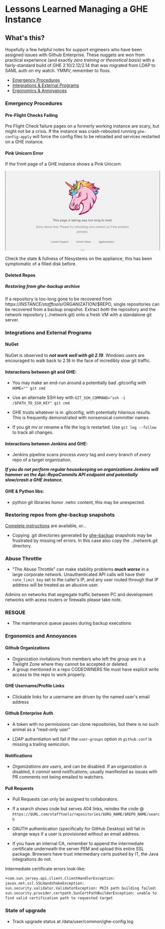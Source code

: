 # Lessons Learned Managing a GHE Instance



## What's this?

Hopefully a few helpful notes for support engineers who have been assigned issues with Github Enterprise. These nuggets are won from practical experience (and exactly *zero training or theoretical basis*) with a fairly-standard build of GHE 2.10/2.12/2.14 that was migrated from LDAP to SAML auth on my watch. YMMV, remember to floss.

* [Emergency Procedures](Emergency-Procedures)  
* [Integrations & External Programs](Integrations-and-External-Programs)  
* [Ergonomics & Annoyances](Ergonomics-and-Annoyances)  


### Emergency Procedures

#### Pre-Flight Checks Failing

Pre Flight Check failure pages on a formerly working instance are scary, but might not be a crisis. If the instance was crash-rebooted running ```ghe-config-apply``` will force the config files to be reloaded and services restarted on a GHE instance.

#### Pink Unicorn Error

If the front page of a GHE instance shows a Pink Unicorn:  

![Unicorn Head](images/Unicorn.png)  

Check the state & fullness of filesystems on the appliance, this has been symptomatic of a filled disk before.

#### Deleted Repos

##### Restoring from ghe-backup archive

If a repository is too-long gone to be recovered from https://$INSTANCE/stafftools/$ORGANIZATION/$REPO, single repositories can be recovered from a backup snapshot. Extract *both* the repository and the network repository (../network.git) onto a fresh VM with a standalone git server.

### Integrations and External Programs

#### NuGet

NuGet is observed to ***not work well with git 2.19***. Windows users are encouraged to walk back to 2.18 in the face of incredibly slow git traffic.

#### Interactions between git and GHE:

* You may make an end-run around a potentially bad .gitconfig with ```HOME="" git cmd```

* Use an alternate SSH key with ```GIT_SSH_COMMAND="ssh -i /$PATH_TO_SSH_KEY" git cmd```

* GHE trusts whatever is in .gitconfig, with potentially hilarious results. This is frequently demonstrated with nonsensical committer names.

* If you git mv or rename a file the log is restarted. Use ```git log --follow``` to track all changes.

#### Interactions between Jenkins and GHE:

* Jenkins pipeline scans process *every* tag and *every* branch of *every* repo of a target organization.  

***If you do not perform regular housekeeping on organizations Jenkins will hammer on the Api::RepoCommits API endpoint and potentially slow/crash a GHE instance.***

#### GHE & Python libs:

* python git libraries honor .netrc content, this may be unexpected.

  
### Restoring repos from ghe-backup snapshots

  [Complete instructions](GHE_repo_recovery.md) are available, or...

* Copying .git directories generated by [ghe-backup](https://github.com/github/backup-utils) snapshots may be frustrated by missing ref errors. In this case also copy the ../network.git directory.
  
  
  
### Abuse Throttle

* "The Abuse Throttle" can make stability problems ***much worse*** in a large corporate network. Unauthenticated API calls will have their ```rate_limit_key``` set to the caller's IP, and any user routed through that IP address will be treated as an abusive user. 
 
 
Admins on networks that segregate traffic between PC and development networks with acess routers or firewalls please take note. 
  
  
  
### RESQUE

  * The maintenance queue pauses during backup executions
  
### Ergonomics and Annoyances


#### Github Organizations

* Organization invitations from members who left the group are in a Twilight Zone where they cannot be accepted or deleted.
* A group mentioned in a repo CODEOWNERS file must have explicit write access to the repo to work properly.

#### GHE Username/Profile Links

* Clickable links for a username are driven by the named user's email address

#### Github Enterprise Auth

* A token with no permissions can clone repositories, but there is no such animal as a "read-only user"

* LDAP authentiation will fail if the ```user-groups``` option in ```github.conf``` is missing a trailing semicolon. 


#### Notifications

* *Organizations are users*, and can be disabled. If an organization *is* disabled, it *cannot* send notifications; usually manifested as issues with PR comments not being emailed to watchers.

#### Pull Requests

* Pull Requests can only be assigned to collaborators.  


* If a search shows code but serves 404 links, reindex the code @ ```https://$URL.com/stafftools/repositories/$ORG_NAME/$REPO_NAME/search```  

* OAUTH authentication (specifically for GitHub Desktop) will fail in strange ways if a user is provisioned without an email address.  


* If you have an internal CA, remember to append the intermediate certificate underneath the server PEM and upload this entire SSL package. Browsers have trust intermediary certs pushed by IT, the Java integrations do not.

Intermediate certificate errors look-like:

```
+com.sun.jersey.api.client.ClientHandlerException: javax.net.ssl.SSLHandshakeException: sun.security.validator.ValidatorException: PKIX path building failed: sun.security.provider.certpath.SunCertPathBuilderException: unable to find valid certification path to requested target
```

  

### State of upgrade

* Track upgrade status at /data/user/common/ghe-config.log
